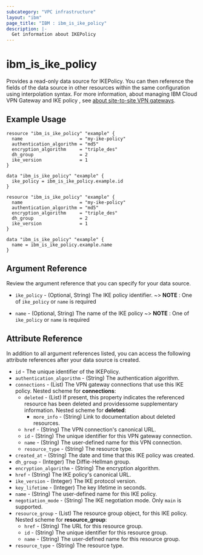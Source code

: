 ```yaml
---
subcategory: "VPC infrastructure"
layout: "ibm"
page_title: "IBM : ibm_is_ike_policy"
description: |-
  Get information about IKEPolicy
---
```


# ibm_is_ike_policy

Provides a read-only data source for IKEPolicy. You can then reference the fields of the data source in other resources within the same configuration using interpolation syntax. For more information, about managing IBM Cloud VPN Gateway and IKE policy , see [about site-to-site VPN gateways](https://cloud.ibm.com/docs/vpc?topic=vpc-using-vpn&interface=ui#policy-negotiation).

## Example Usage

```hcl
resource "ibm_is_ike_policy" "example" {
  name                     = "my-ike-policy"
  authentication_algorithm = "md5"
  encryption_algorithm     = "triple_des"
  dh_group                 = 2
  ike_version              = 1
}

data "ibm_is_ike_policy" "example" {
  ike_policy = ibm_is_ike_policy.example.id
}
```

```hcl
resource "ibm_is_ike_policy" "example" {
  name                     = "my-ike-policy"
  authentication_algorithm = "md5"
  encryption_algorithm     = "triple_des"
  dh_group                 = 2
  ike_version              = 1
}

data "ibm_is_ike_policy" "example" {
  name = ibm_is_ike_policy.example.name
}
```
## Argument Reference

Review the argument reference that you can specify for your data source.

- `ike_policy` - (Optional, String) The IKE policy identifier.
    ~> **NOTE** : One of `ike_policy` or  `name` is required

- `name` - (Optional, String) The name of the IKE policy
    ~> **NOTE** : One of `ike_policy` or  `name` is required

## Attribute Reference

In addition to all argument references listed, you can access the following attribute references after your data source is created.

- `id` - The unique identifier of the IKEPolicy.
- `authentication_algorithm` - (String) The authentication algorithm. 
- `connections` - (List) The VPN gateway connections that use this IKE policy.
  Nested scheme for **connections**:
	- `deleted` - (List) If present, this property indicates the referenced resource has been deleted and providessome supplementary information.
	  Nested scheme for **deleted**:
		- `more_info` - (String) Link to documentation about deleted resources.
	- `href` - (String) The VPN connection's canonical URL.
	- `id` - (String) The unique identifier for this VPN gateway connection.
	- `name` - (String) The user-defined name for this VPN connection.
	- `resource_type` - (String) The resource type.
- `created_at` - (String) The date and time that this IKE policy was created.
- `dh_group` - (Integer) The Diffie-Hellman group.
- `encryption_algorithm` - (String) The encryption algorithm.
- `href` - (String) The IKE policy's canonical URL.
- `ike_version` - (Integer) The IKE protocol version.
- `key_lifetime` - (Integer) The key lifetime in seconds.
- `name` - (String) The user-defined name for this IKE policy.
- `negotiation_mode` - (String) The IKE negotiation mode. Only `main` is supported.
- `resource_group` - (List) The resource group object, for this IKE policy.
  Nested scheme for **resource_group**:
	- `href` - (String) The URL for this resource group.
	- `id` - (String) The unique identifier for this resource group.
	- `name` - (String) The user-defined name for this resource group.
- `resource_type` - (String) The resource type.

